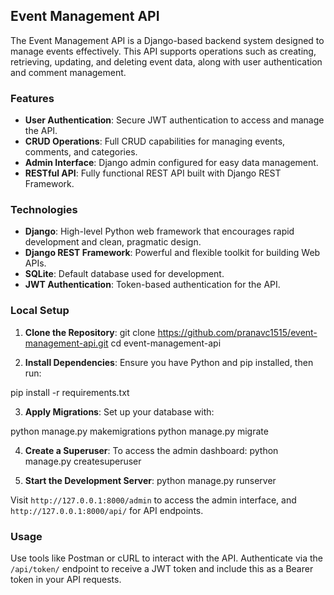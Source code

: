 ## Event Management API

The Event Management API is a Django-based backend system designed to manage events effectively. This API supports operations such as creating, retrieving, updating, and deleting event data, along with user authentication and comment management.

### Features

- **User Authentication**: Secure JWT authentication to access and manage the API.
- **CRUD Operations**: Full CRUD capabilities for managing events, comments, and categories.
- **Admin Interface**: Django admin configured for easy data management.
- **RESTful API**: Fully functional REST API built with Django REST Framework.

### Technologies


- **Django**: High-level Python web framework that encourages rapid development and clean, pragmatic design.
- **Django REST Framework**: Powerful and flexible toolkit for building Web APIs.
- **SQLite**: Default database used for development.
- **JWT Authentication**: Token-based authentication for the API.

### Local Setup

1. **Clone the Repository**:
git clone https://github.com/pranavc1515/event-management-api.git cd event-management-api


2. **Install Dependencies**:
Ensure you have Python and pip installed, then run:

pip install -r requirements.txt

3. **Apply Migrations**:
Set up your database with:

python manage.py makemigrations python manage.py migrate

4. **Create a Superuser**:
To access the admin dashboard:
python manage.py createsuperuser



5. **Start the Development Server**:
python manage.py runserver

Visit `http://127.0.0.1:8000/admin` to access the admin interface, and `http://127.0.0.1:8000/api/` for API endpoints.

### Usage

Use tools like Postman or cURL to interact with the API. Authenticate via the `/api/token/` endpoint to receive a JWT token and include this as a Bearer token in your API requests.
